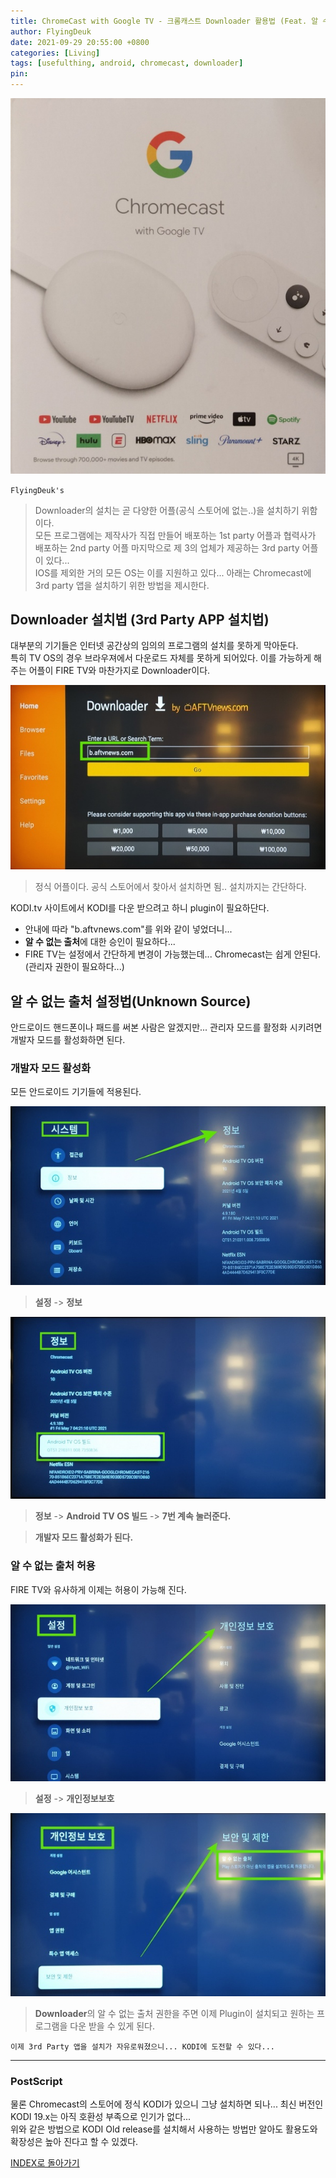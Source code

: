 ```yaml
---
title: ChromeCast with Google TV - 크롬캐스트 Downloader 활용법 (Feat. 알 수 없는 출저 해결법)
author: FlyingDeuk
date: 2021-09-29 20:55:00 +0800
categories: [Living]
tags: [usefulthing, android, chromecast, downloader]
pin:
---
```


![chrome](/img/living/chromecast/chromecast0.jpg)


`FlyingDeuk's`
> Downloader의 설치는 곧 다양한 어플(공식 스토어에 없는..)을 설치하기 위함이다. <br>
모든 프로그램에는 제작사가 직접 만들어 배포하는 1st party 어플과 협력사가 배포하는 2nd party 어플 마지막으로 제 3의 업체가 제공하는 3rd party 어플이 있다... <br>
IOS를 제외한 거의 모든 OS는 이를 지원하고 있다... 아래는 Chromecast에 3rd party 앱을 설치하기 위한 방법을 제시한다.


## Downloader 설치법 (3rd Party APP 설치법)
대부분의 기기들은 인터넷 공간상의 임의의 프로그램의 설치를 못하게 막아둔다. <br>
특히 TV OS의 경우 브라우져에서 다운로드 자체를 못하게 되어있다. 이를 가능하게 해주는 어플이 FIRE TV와 마찬가지로 Downloader이다.

![chrome](/img/living/chromecast/chromecast14.jpg)
>정식 어플이다. 공식 스토어에서 찾아서 설치하면 됨.. 설치까지는 간단하다.

KODI.tv 사이트에서 KODI를 다운 받으려고 하니 plugin이 필요하단다.

- 안내에 따라 "b.aftvnews.com"를 위와 같이 넣었더니...
- **알 수 없는 출처**에 대한 승인이 필요하다...
- FIRE TV는 설정에서 간단하게 변경이 가능했는데... Chromecast는 쉽게 안된다. (관리자 권한이 필요하다...)

## 알 수 없는 출처 설정법(Unknown Source)
안드로이드 핸드폰이나 패드를 써본 사람은 알겠지만... 관리자 모드를 활정화 시키려면 개발자 모드를 활성화하면 된다.

### 개발자 모드 활성화
모든 안드로이드 기기들에 적용된다.

![chrome](/img/living/chromecast/chromecast16.jpg)
>**설정** -> **정보**

![chrome](/img/living/chromecast/chromecast15.jpg)
>**정보** -> **Android TV OS 빌드** -> **7번 계속 눌러준다.**

>**개발자 모드 활성화가 된다.**

### 알 수 없는 출처 허용
FIRE TV와 유사하게 이제는 허용이 가능해 진다.

![chrome](/img/living/chromecast/chromecast17.jpg)
>**설정** -> **개인정보보호**

![chrome](/img/living/chromecast/chromecast18.jpg)
> **Downloader**의 알 수 없는 출처 권한을 주면 이제 Plugin이 설치되고 원하는 프로그램을 다운 받을 수 있게 된다.

`이제 3rd Party 앱을 설치가 자유로워졌으니... KODI에 도전할 수 있다...`

------------

### PostScript
물론 Chromecast의 스토어에 정식 KODI가 있으니 그냥 설치하면 되나... 최신 버전인 KODI 19.x는 아직 호환성 부족으로 인기가 없다...
<br>
위와 같은 방법으로 KODI Old release를 설치해서 사용하는 방법만 알아도 활용도와 확장성은 높아 진다고 할 수 있겠다.


[INDEX로 돌아가기](/posts/ChromeCast/)

